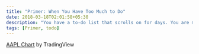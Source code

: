 ```yaml
---
title: "Primer: When You Have Too Much to Do"
date: 2018-03-18T02:01:58+05:30
description: "You have a to-do list that scrolls on for days. You are managing multiple projects, getting lots of email and messages on different messaging systems, managing finances and personal health habits and so much more."
tags: [Primer, todo]
---
```


<!-- TradingView Widget BEGIN -->
<div class="tradingview-widget-container">
  <div id="technical-analysis-chart-demo"></div>
  <div class="tradingview-widget-copyright"><a href="https://www.tradingview.com/symbols/AAPL/" rel="noopener" target="_blank"><span class="blue-text">AAPL Chart</span></a> by TradingView</div>
  <script type="text/javascript" src="https://s3.tradingview.com/tv.js"></script>
  <script type="text/javascript">
  new TradingView.widget(
  {
  "container_id": "technical-analysis-chart-demo",
  "width": "100%",
  "height": "100%",
  "autosize": true,
  "symbol": "AAPL",
  "interval": "D",
  "timezone": "exchange",
  "theme": "light",
  "style": "1",
  "toolbar_bg": "#f1f3f6",
  "withdateranges": true,
  "hide_side_toolbar": false,
  "allow_symbol_change": true,
  "save_image": false,
  "studies": [
    "ROC@tv-basicstudies",
    "StochasticRSI@tv-basicstudies",
    "MASimple@tv-basicstudies"
  ],
  "show_popup_button": true,
  "popup_width": "1000",
  "popup_height": "650",
  "locale": "en"
}
  );
  </script>
</div>
<!-- TradingView Widget END -->
